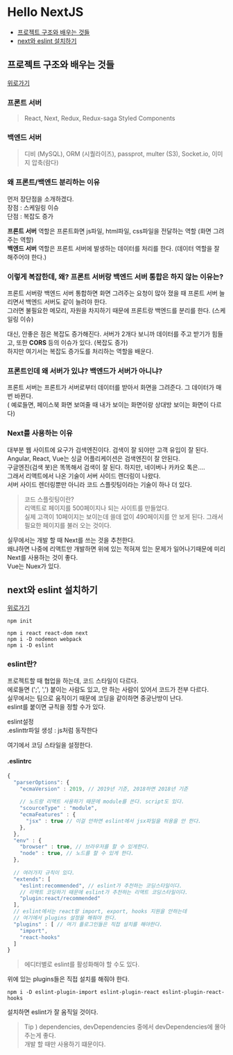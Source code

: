 # Hello NextJS


+ [프로젝트 구조와 배우는 것들](#프로젝트-구조와-배우는-것들)
+ [next와 eslint 설치하기](#next와-eslint-설치하기)


## 프로젝트 구조와 배우는 것들
[위로가기](#Hello-NextJS)

### 프론트 서버<br>
>React, Next, Redux, Redux-saga Styled Components <br>

### 백엔드 서버<br>
> 디비 (MySQL), ORM (시퀄라이즈), passprot, multer (S3), Socket.io, 이미지 압축(람다)


### 왜 프론트/백엔드 분리하는 이유 <br>

먼저 장단점을 소개하겠다. <br> 
장점 : 스케일링 이슈 <br> 
단점 : 복잡도 증가 <br>

<strong>프론트 서버</strong> 역할은 프론트화면 js파일, html파일, css파일을 전달하는 역할 (화면 그려주는 역할) <br>
<strong>백엔드 서버</strong> 역할은 프론트 서버에 발생하는 데이터를 처리를 한다. (데이터 역할을 잘 해주어야 한다.) <br>

### 이렇게 복잡한데, 왜? 프론트 서버랑 백엔드 서버 통합은 하지 않는 이유는?
프론트 서버랑 백엔드 서버 통합하면 화면 그려주는 요청이 많아 졌을 때 프론트 서버 늘리면서 백엔드 서버도 같이 늘려야 한다. <br>
그러면 불필요한 메모리, 자원을 차지하기 때문에 프론트랑 백엔드를 분리를 한다. (스케일링 이슈)<br>

대신, 안좋은 점은 복잡도 증가해진다. 서버가 2개다 보니까 데이터를 주고 받기가 힘들고, 또한 <strong>CORS</strong> 등의 이슈가 있다. (복잡도 증가) <br>
하지만 여기서는 복잡도 증가도를 처리하는 역할을 배운다. <br>

### 프론트인데 왜 서버가 있냐? 백엔드가 서버가 아니냐? 
프론트 서버는 프론트가 서버로부터 데이터를 받아서 화면을 그려준다. 그 데이터가 매 번 바뀐다. <br>
( 예로들면, 페이스북 화면 보여줄 때 내가 보이는 화면이랑 상대방 보이는 화면이 다르다)<br>

### Next를 사용하는 이유
대부분 웹 사이트에 요구가 검색엔진이다. 검색이 잘 되야만 고객 유입이 잘 된다.<br>
Angular, React, Vue는 싱글 어플리케이션은 검색엔진이 잘 안된다. <br>
구글엔진(검색 봇)은 똑똑해서 검색이 잘 된다. 하지만, 네이버나 카카오 톡은....<br>
그래서 리액트에서 나온 기술이 서버 사이드 렌더링이 나왔다. <br>
서버 사이드 렌더링뿐만 아니라 코드 스플릿팅이라는 기술이 하나 더 있다.<br>

> 코드 스플릿팅이란?<br>
> 리액트로 페이지를 500페이지나 되는 사이트를 만들었다. <br> 
> 실제 고객이 10페이지는 보이는데 쓸데 없이 490페이지를 안 보게 된다. 그래서 필요한 페이지를 불러 오는 것이다.


실무에서는 개발 할 때 Next를 쓰는 것을 추천한다. <br> 
왜냐하면 나중에 리액트만 개발하면 위에 있는 적혀져 있는 문제가 일어나기때문에 미리 Next를 사용하는 것이 좋다. <br>
Vue는 Nuex가 있다. <br>


## next와 eslint 설치하기
[위로가기](#Hello-NextJS)

<pre><code>npm init

npm i react react-dom next
npm i -D nodemon webpack
npm i -D eslint
</code></pre>

### eslint란?

프로젝트할 때 협업을 하는데, 코드 스타일이 다르다. <br> 
에로들면 (';', ',') 붙이는 사람도 있고, 안 하는 사람이 있어서 코드가 전부 다르다. <br>
실무에서는 팀으로 움직이기 때문에 코딩을 같이하면 중궁난방이 난다. <br>
eslint를 붙이면 규칙을 정할 수가 있다. <br>

eslint설정 <br>
.eslinttr파일 생성 : js처럼 동작한다 <br>

여기에서 코딩 스타일을 설정한다.

#### .eslintrc
```js
{
  "parserOptions": {
    "ecmaVersion" : 2019, // 2019년 기준, 2018하면 2018년 기준
    
    // 노드랑 리액트 사용하기 때문에 module를 쓴다. script도 있다.
    "scourceType" : "module", 
    "ecmaFeatures" : {
      "jsx" : true // 이걸 안하면 eslint에서 jsx파일을 허용을 안 한다.
    },
  },
  "env" : {
    "browser" : true, // 브라우저를 할 수 있게한다.
    "node" : true, // 노드를 할 수 있게 한다.
  },
  
  // 여러가지 규칙이 있다. 
  "extends": [
    "eslint:recommended", // eslint가 추천하는 코딩스타일이다.
    // 리액트 코딩하기 때문에 eslint가 추천하는 리액트 코딩스타일이다.
    "plugin:react/recommended" 
  ],
  // eslint에서는 react랑 import, export, hooks 지원을 안하는데
  // 여기에서 plugins 설정을 해줘야 한다.
  "plugins" : [ // 여기 플로그인들은 직접 설치를 해야한다.
    "import",
    "react-hooks"
  ]
}
```

> 에디터별로 eslint를 활성화해야 할 수도 있다.

위에 있는 plugins들은 직접 설치를 해줘야 한다.<br>
<pre><code>npm i -D eslint-plugin-import eslint-plugin-react eslint-plugin-react-hooks</code></pre>
설치하면 eslint가 잘 움직일 것이다.<br>

> Tip ) dependencies, devDependencies 중에서 devDependencies에 몰아주는게 좋다. <br> 개발 할 때만 사용하기 떄문이다. 

 


